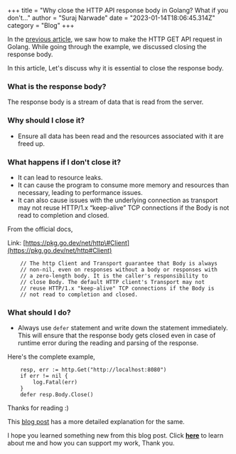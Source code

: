+++
title = "Why close the HTTP API response body in Golang? What if you don't..."
author = "Suraj Narwade"
date = "2023-01-14T18:06:45.314Z"
category = "Blog"
+++

In the [previous article](https://surajincloud.com/how-to-make-an-http-get-request-in-golang), we saw how to make the HTTP GET API request in Golang. While going through the example, we discussed closing the response body.


In this article, Let's discuss why it is essential to close the response body.


### **What is the response body?**


The response body is a stream of data that is read from the server.


### **Why should I close it?**


* Ensure all data has been read and the resources associated with it are freed up.


### **What happens if I don't close it?**


* It can lead to resource leaks.
* It can cause the program to consume more memory and resources than necessary, leading to performance issues.
* It can also cause issues with the underlying connection as transport may not reuse HTTP/1\.x “keep\-alive” TCP connections if the Body is not read to completion and closed.


From the official docs,


Link: [https://pkg.go.dev/net/http\#Client](https://pkg.go.dev/net/http#Client)



```
    // The http Client and Transport guarantee that Body is always
    // non-nil, even on responses without a body or responses with
    // a zero-length body. It is the caller's responsibility to
    // close Body. The default HTTP client's Transport may not
    // reuse HTTP/1.x "keep-alive" TCP connections if the Body is
    // not read to completion and closed.

```

### **What should I do?**


* Always use `defer` statement and write down the statement immediately. This will ensure that the response body gets closed even in case of runtime error during the reading and parsing of the response.


Here's the complete example,



```
    resp, err := http.Get("http://localhost:8080")
    if err != nil {
        log.Fatal(err)
    }
    defer resp.Body.Close()

```

Thanks for reading :)


This [blog post](https://andrii-kushch.medium.com/is-it-necessary-to-close-the-body-in-the-http-response-object-in-golang-171c44c9394d#:~:text=According%20to%20the%20documentation%20of,TCP%20connection%20to%20the%20server.) has a more detailed explanation for the same.


I hope you learned something new from this blog post. Click [**here**](https://surajincloud.com/about) to learn about me and how you can support my work, Thank you.


